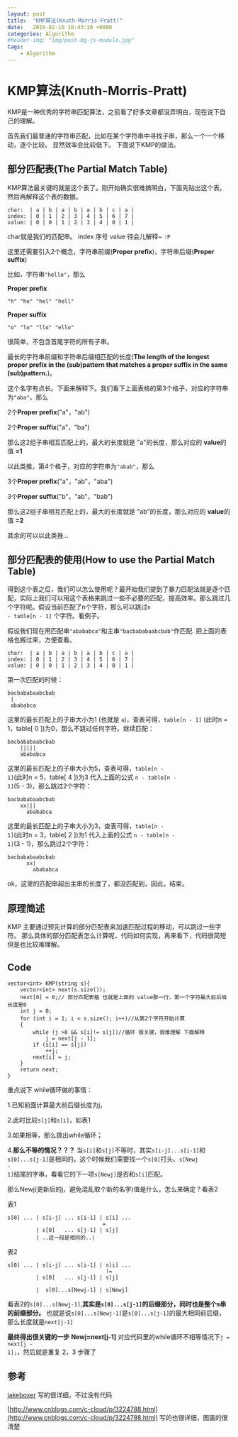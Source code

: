 ```yaml
---
layout: post
title:  "KMP算法(Knuth-Morris-Pratt)"
date:   2016-02-16 10:43:16 +0800
categories: Algorithm
#header-img: "img/post-bg-js-module.jpg"
tags:
    - Algorithm
---
```


# KMP算法(Knuth-Morris-Pratt)

KMP是一种优秀的字符串匹配算法，之前看了好多文章都没弄明白，现在说下自己的理解。

首先我们最普通的字符串匹配，比如在某个字符串中寻找子串，那么一个一个移动，逐个比较。
显然效率会比较低下。
下面说下KMP的做法。

## 部分匹配表(**The Partial Match Table**)

KMP算法最关键的就是这个表了。刚开始确实很难搞明白，下面先贴出这个表。然后再解释这个表的数据。

```
char:  | a | b | a | b | a | b | c | a | 
index: | 0 | 1 | 2 | 3 | 4 | 5 | 6 | 7 |
value: | 0 | 0 | 1 | 2 | 3 | 4 | 0 | 1 |
```

char就是我们的匹配串。
index 序号
value 待会儿解释~ <code>:P</code>

这里还需要引入2个概念，字符串前缀(**Proper prefix**)，字符串后缀(**Proper suffix**)

比如，字符串<code>"hello"</code>，那么

**Proper prefix**

<code>"h" "he" "hel" "hell"</code>

**Proper suffix**

<code>"o" "lo" "llo" "ello"</code>

很简单，不包含首尾字符的所有子串。

最长的字符串前缀和字符串后缀相匹配的长度(**The length of the longest proper prefix in the (sub)pattern that matches a proper suffix in the same (sub)pattern.**)。

这个名字有点长。下面来解释下。我们看下上面表格的第3个格子，对应的字符串为<code>"aba"</code>，那么

2个**Proper prefix**("a"，"ab")

2个**Proper suffix**("a"，"ba")

那么这2组子串相互匹配上的，最大的长度就是 "a"的长度，那么对应的 **value**的值 **=1**

以此类推，第4个格子，对应的字符串为<code>"abab"</code>，那么

3个**Proper prefix**("a"，"ab"，"aba")

3个**Proper suffix**("b"，"ab"，"bab")

那么这2组子串相互匹配上的，最大的长度就是 "ab"的长度，那么对应的 **value**的值 **=2**

其余的可以以此类推...

## 部分匹配表的使用(**How to use the Partial Match Table**)

得到这个表之后，我们可以怎么使用呢？最开始我们提到了暴力匹配法就是逐个匹配，实际上我们可以用这个表格来跳过一些不必要的匹配，提高效率。那么跳过几个字符呢。假设当前匹配了n个字符，那么可以跳过<code>n - table[n - 1]</code> 个字符。看例子。

假设我们现在用匹配串<code>"abababca"</code>和主串<code>"bacbababaabcbab"</code>作匹配.
把上面的表格也搬过来，方便查看。

```
char:  | a | b | a | b | a | b | c | a | 
index: | 0 | 1 | 2 | 3 | 4 | 5 | 6 | 7 |
value: | 0 | 0 | 1 | 2 | 3 | 4 | 0 | 1 |
```
第一次匹配的时候：

```
bacbababaabcbab
 |
 abababca
```
这里的最长匹配上的子串大小为1 (也就是 <code>a</code>)，查表可得，<code>table[n - 1]</code> (此时n = 1，table[ 0 ])为0，那么不跳过任何字符。继续匹配：

```
bacbababaabcbab
    |||||
    abababca
```
这里的最长匹配上的子串大小为5，查表可得，<code>table[n - 1]</code>(此时n = 5，table[ 4 ])为3
代入上面的公式 <code>n - table[n - 1]</code>(5 - 3)，那么跳过2个字符：

```
bacbababaabcbab
    xx|||
      abababca
```
这里的最长匹配上的子串大小为3，查表可得，<code>table[n - 1]</code>(此时n = 3，table[ 2 ])为1
代入上面的公式 <code>n - table[n - 1]</code>(3 - 1)，那么跳过2个字符：

```
bacbababaabcbab
      xx|
        abababca
```
ok，这里的匹配串超出主串的长度了，都没匹配到，因此，结束。

## 原理简述

KMP 主要通过预先计算的部分匹配表来加速匹配过程的移动，可以跳过一些字符。
那么具体的部分匹配表怎么计算呢，代码如何实现，再来看下，代码很简短但是也比较难理解。


## Code

```
vector<int> KMP(string s){
    vector<int> next(s.size());
    next[0] = 0;// 部分匹配表格 也就是上面的 value那一行，第一个字符最大前后缀长度是0
    int j = 0;
    for (int i = 1; i < s.size(); i++)//从第2个字符开始计算
    {
        while (j >0 && s[i]!= s[j])//循环 很关键，很难理解 下面解释
            j = next[j - 1];
        if (s[i] == s[j])
            ++j;
        next[i] = j;
    }
    return next;
}
```

重点说下 while循环做的事情：

1.已知前面计算最大前后缀长度为j，

2.此时比较<code>s[j]</code>和<code>s[i]</code>，如表1

3.如果相等，那么跳出while循环；

4.**那么不等的情况？？？** 当<code>s[i]</code>和<code>s[j]</code>不等时，其实<code>s[i-j]...s[i-1]</code>和<code>s[0]...s[j-1]</code>是相同的。这个时候我们需要找一个<code>s[0]</code>打头、<code>s[Newj - 1]</code>结尾的字串，看看它的下一项<code>s[Newj]</code>是否和<code>s[i]</code>匹配。

那么Newj(更新后的j，避免混乱取个新的名字)值是什么，怎么来确定？看表2

表1

```
s[0] ... | s[i-j] ... s[i-1] | s[i] ...
                              =
         | s[0]   ... s[j-1] | s[j]
         | ..这一段是相同的..|
```

表2

```
s[0] ... | s[i-j] ... s[i-1] | s[i] ...
                               !=
         | s[0]   ... s[j-1] | s[j]
		 
         |  s[0]...s[Newj-1] | s[Newj]
```

看表2的<code>s[0]...s[Newj-1]</code>,**其实是<code>s[0]...s[j-1]</code>的后缀部分，同时也是整个s串的前缀部分。**
也就是说<code>s[0]...s[Newj-1]</code>是<code>s[0]...s[j-1]</code>的最大相同前后缀，那么长度就是<code>next[j-1]</code>

**最终得出很关键的一步**
**Newj=next[j-1]**
对应代码里的while循环不相等情况下<code>j = next[j - 1];</code>，然后就是重复 2，3 步骤了


## 参考
[jakeboxer](http://jakeboxer.com/blog/2009/12/13/the-knuth-morris-pratt-algorithm-in-my-own-words/) 写的很详细，不过没有代码

[http://www.cnblogs.com/c-cloud/p/3224788.html](http://www.cnblogs.com/c-cloud/p/3224788.html) 写的也很详细，图画的很清楚

